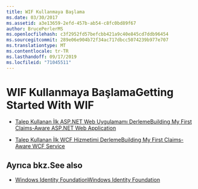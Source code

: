```yaml
---
title: WIF Kullanmaya Başlama
ms.date: 03/30/2017
ms.assetid: a3e13659-2efd-457b-ab54-c8fc0bd89f67
author: BrucePerlerMS
ms.openlocfilehash: c3f2952fd57befcbb421a9c40e845cd7ddb96454
ms.sourcegitcommit: 289e06e904b72f34ac717dbcc5074239b977e707
ms.translationtype: MT
ms.contentlocale: tr-TR
ms.lasthandoff: 09/17/2019
ms.locfileid: "71045511"
---
```

# <a name="getting-started-with-wif"></a><span data-ttu-id="5712e-102">WIF Kullanmaya Başlama</span><span class="sxs-lookup"><span data-stu-id="5712e-102">Getting Started With WIF</span></span>

- [<span data-ttu-id="5712e-103">Talep Kullanan İlk ASP.NET Web Uygulamamı Derleme</span><span class="sxs-lookup"><span data-stu-id="5712e-103">Building My First Claims-Aware ASP.NET Web Application</span></span>](building-my-first-claims-aware-aspnet-web-app.md)  
  
- [<span data-ttu-id="5712e-104">Talep Kullanan İlk WCF Hizmetimi Derleme</span><span class="sxs-lookup"><span data-stu-id="5712e-104">Building My First Claims-Aware WCF Service</span></span>](building-my-first-claims-aware-wcf-service.md)  
  
## <a name="see-also"></a><span data-ttu-id="5712e-105">Ayrıca bkz.</span><span class="sxs-lookup"><span data-stu-id="5712e-105">See also</span></span>

- [<span data-ttu-id="5712e-106">Windows Identity Foundation</span><span class="sxs-lookup"><span data-stu-id="5712e-106">Windows Identity Foundation</span></span>](index.md)
